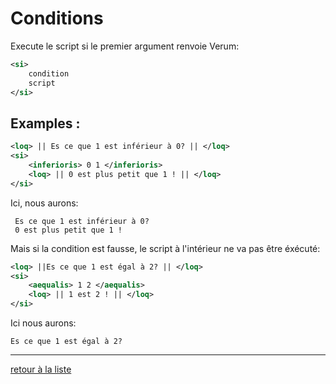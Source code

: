 # Conditions
Execute le script si le premier argument renvoie Verum:
```xml
<si>
	condition
	script
</si>
```
## Examples :
```xml
<loq> || Es ce que 1 est inférieur à 0? || </loq>
<si>
	<inferioris> 0 1 </inferioris>
	<loq> || 0 est plus petit que 1 ! || </loq>
</si>
```
Ici, nous aurons:
```
 Es ce que 1 est inférieur à 0?
 0 est plus petit que 1 !
```
Mais si la condition est fausse, le script à l'intérieur ne va pas être éxécuté:
```xml
<loq> ||Es ce que 1 est égal à 2? || </loq>
<si>
	<aequalis> 1 2 </aequalis>
	<loq> || 1 est 2 ! || </loq>
</si>
```
Ici nous aurons:
```
Es ce que 1 est égal à 2?
```
---
[retour à la liste](./README.md)
